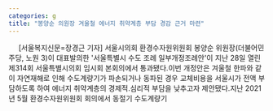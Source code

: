 ```yaml
---
categories: g
title: "봉양순 의원장 겨울철 에너지 취약계층 부담 경감 근거 마련"
---
```

&nbsp;&nbsp;&nbsp;&nbsp; [서울복지신문=장경근 기자] 서울시의회 환경수자원위원회 봉양순 위원장(더불어민주당, 노원 3)이 대표발의한 &#39;서울특별시 수도 조례 일부개정조례안&#39;이 지난 28일 열린 제314회 서울특별시의회 임시회 본회의에서 통과됐다.이번 개정안은 겨울철 한파와 같이 자연재해로 인해 수도계량기가 파손되거나 동파된 경우 교체비용을 서울시가 전액 부담하도록 하여 에너지 취약계층의 경제적&#8228;심리적 부담을 낮추고자 제안됐다.지난 2021년 5월 환경수자원위원회 회의에서 동절기 수도계량기 